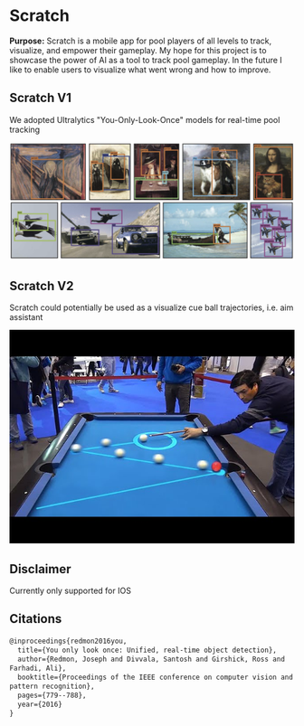 # Scratch
**Purpose:** Scratch is a mobile app for pool players of all levels to track, visualize, and empower their gameplay. 
My hope for this project is to showcase the power of AI as a tool to track pool gameplay. 
In the future I like to enable users to visualize what went wrong and how to improve.

## Scratch V1
We adopted Ultralytics "You-Only-Look-Once" models for real-time pool tracking 

![alt text](assets/figures/yolo_examples.png)

## Scratch V2
Scratch could potentially be used as a visualize cue ball trajectories, i.e. aim assistant<br>

![alt text](assets/figures/future_goal.jpg)

## Disclaimer
Currently only supported for IOS

## Citations
```
@inproceedings{redmon2016you,
  title={You only look once: Unified, real-time object detection},
  author={Redmon, Joseph and Divvala, Santosh and Girshick, Ross and Farhadi, Ali},
  booktitle={Proceedings of the IEEE conference on computer vision and pattern recognition},
  pages={779--788},
  year={2016}
}
```
